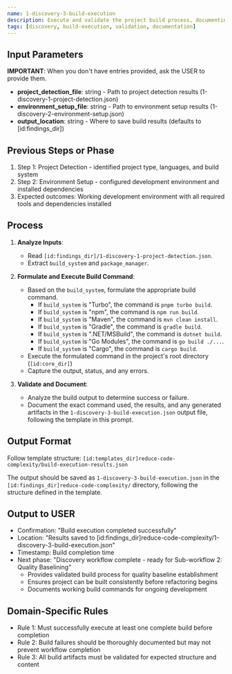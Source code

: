 ```yaml
---
name: 1-discovery-3-build-execution
description: Execute and validate the project build process, documenting working build commands and procedures
tags: [discovery, build-execution, validation, documentation]
---
```


## Input Parameters
**IMPORTANT**: When you don't have entries provided, ask the USER to provide them.
- **project_detection_file**: string - Path to project detection results (1-discovery-1-project-detection.json)
- **environment_setup_file**: string - Path to environment setup results (1-discovery-2-environment-setup.json)
- **output_location**: string - Where to save build results (defaults to [id:findings_dir])

## Previous Steps or Phase
1. Step 1: Project Detection - identified project type, languages, and build system
2. Step 2: Environment Setup - configured development environment and installed dependencies
3. Expected outcomes: Working development environment with all required tools and dependencies installed

## Process

1.  **Analyze Inputs**:
    *   Read `[id:findings_dir]/1-discovery-1-project-detection.json`.
    *   Extract `build_system` and `package_manager`.

2.  **Formulate and Execute Build Command**:
    *   Based on the `build_system`, formulate the appropriate build command.
        *   If `build_system` is "Turbo", the command is `pnpm turbo build`.
        *   If `build_system` is "npm", the command is `npm run build`.
        *   If `build_system` is "Maven", the command is `mvn clean install`.
        *   If `build_system` is "Gradle", the command is `gradle build`.
        *   If `build_system` is ".NET/MSBuild", the command is `dotnet build`.
        *   If `build_system` is "Go Modules", the command is `go build ./...`.
        *   If `build_system` is "Cargo", the command is `cargo build`.
    *   Execute the formulated command in the project's root directory (`[id:core_dir]`)
    *   Capture the output, status, and any errors.

3.  **Validate and Document**:
    *   Analyze the build output to determine success or failure.
    *   Document the exact command used, the results, and any generated artifacts in the `1-discovery-3-build-execution.json` output file, following the template in this prompt.

## Output Format
Follow template structure: `[id:templates_dir]reduce-code-complexity/build-execution-results.json`

The output should be saved as `1-discovery-3-build-execution.json` in the `[id:findings_dir]reduce-code-complexity/`  directory, following the structure defined in the template.

## Output to USER
- Confirmation: "Build execution completed successfully"
- Location: "Results saved to [id:findings_dir]reduce-code-complexity/1-discovery-3-build-execution.json"
- Timestamp: Build completion time
- Next phase: "Discovery workflow complete - ready for Sub-workflow 2: Quality Baselining"
   - Provides validated build process for quality baseline establishment
   - Ensures project can be built consistently before refactoring begins
   - Documents working build commands for ongoing development

## Domain-Specific Rules
- Rule 1: Must successfully execute at least one complete build before completion
- Rule 2: Build failures should be thoroughly documented but may not prevent workflow completion
- Rule 3: All build artifacts must be validated for expected structure and content
